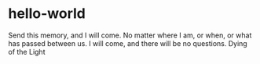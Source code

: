 # hello-world
Send this memory, and I will come. No matter where I am, or when, or what has passed between us. I will come, and there will be no questions.
                                          Dying of the Light

